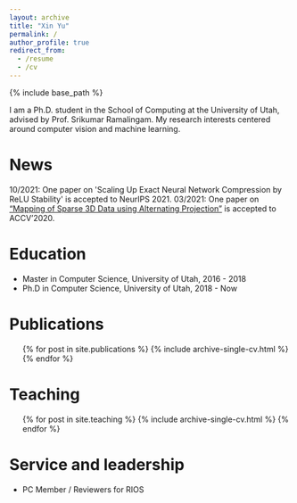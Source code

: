```yaml
---
layout: archive
title: "Xin Yu"
permalink: /
author_profile: true
redirect_from:
  - /resume
  - /cv
---
```


{% include base_path %}

I am a Ph.D. student in the School of Computing at the University of Utah, advised by Prof. Srikumar Ramalingam. My research interests centered around computer vision and machine learning. 

News
=====
10/2021: One paper on 'Scaling Up Exact Neural Network Compression by ReLU Stability' is accepted to NeurIPS 2021.
03/2021: One paper on [“Mapping of Sparse 3D Data using Alternating Projection”](https://openaccess.thecvf.com/content/ACCV2020/html/Ranade_Mapping_of_Sparse_3D_Data_using_Alternating_Projection_ACCV_2020_paper.html) is accepted to ACCV’2020.

Education
======

* Master in Computer Science, University of Utah, 2016 - 2018
* Ph.D in Computer Science, University of Utah, 2018 - Now

Publications
======
  <ul>{% for post in site.publications %}
    {% include archive-single-cv.html %}
  {% endfor %}</ul>

<!---
Talks
======
  <ul>{% for post in site.talks %}
    {% include archive-single-talk-cv.html %}
  {% endfor %}</ul>
  
--->


Teaching
======
  <ul>{% for post in site.teaching %}
    {% include archive-single-cv.html %}
  {% endfor %}</ul>
  
Service and leadership
======
* PC Member / Reviewers for RIOS
